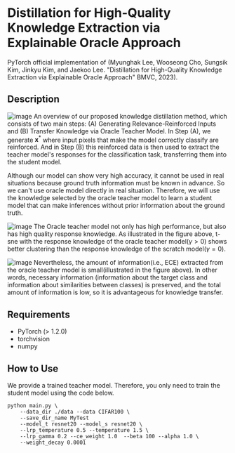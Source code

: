 # Distillation for High-Quality Knowledge Extraction via Explainable Oracle Approach


PyTorch official implementation of (Myunghak Lee, Wooseong Cho, Sungsik Kim, Jinkyu Kim, and Jaekoo Lee. "Distillation for High-Quality Knowledge
Extraction via Explainable Oracle Approach" BMVC, 2023).

## Description
![image](![image](https://github.com/myunghakLee/Distillation-for-High-Quality-Knowledge-Extraction/assets/12128784/31775fd9-e118-494a-9cfe-edcaec7cf469))
An overview of our proposed knowledge distillation method, which consists of two main steps: (A) Generating Relevance-Reinforced Inputs and (B) Transfer Knowledge via Oracle Teacher Model. In Step (A), we generate $\mathbf{x}^*$ where input pixels that make the model correctly classify are reinforced. And in Step (B) this reinforced data is then used to extract the teacher model's responses for the classification task, transferring them into the student model.

Although our model can show very high accuracy, it cannot be used in real situations because ground truth information must be known in advance. So we can't use oracle model directly in real situation. Therefore, we will use the knowledge selected by the oracle teacher model to learn a student model that can make inferences without prior information about the ground truth.

![image](https://github.com/myunghakLee/2022IEEE/assets/12128784/e6311971-f5e2-421a-bf2e-2a7310bf9cc1)
The Oracle teacher model not only has high performance, but also has high quality response knowledge. As illustrated in the figure above, t-sne with the response knowledge of the oracle teacher model($\gamma > 0$) shows better clustering than the response knowledge of the scratch model($\gamma = 0$). 

![image](https://github.com/myunghakLee/2022IEEE/assets/12128784/513212eb-8c41-4d09-8bf8-327257fadac2)
Nevertheless, the amount of information(i.e., ECE) extracted from the oracle teacher model is small(illustrated in the figure above). In other words, necessary information (information about the target class and information about similarities between classes) is preserved, and the total amount of information is low, so it is advantageous for knowledge transfer.

## Requirements
- PyTorch (> 1.2.0)
- torchvision
- numpy

## How to Use
We provide a trained teacher model. Therefore, you only need to train the student model using the code below.
```
python main.py \
    --data_dir ./data --data CIFAR100 \
    --save_dir_name MyTest
    --model_t resnet20 --model_s resnet20 \
    --lrp_temperature 0.5 --temperature 1.5 \
    --lrp_gamma 0.2 --ce_weight 1.0  --beta 100 --alpha 1.0 \
    --weight_decay 0.0001
```
